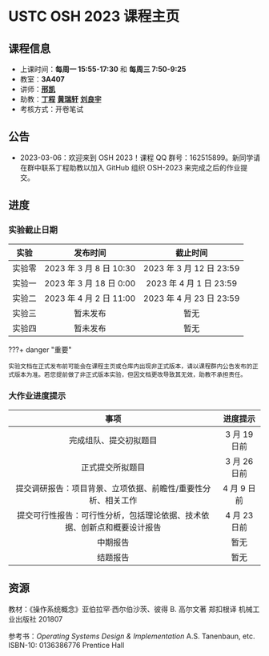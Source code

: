 # USTC OSH 2023 课程主页

## 课程信息

- 上课时间：**每周一 15:55-17:30** 和 **每周三 7:50-9:25**
- 教室：**3A407**
- 讲师：[**邢凯**](mailto:kxing@ustc.edu.cn)
- 助教：[**丁程**](mailto:dingcheng@mail.ustc.edu.cn) [**黄瑞轩**](mailto:sprout@mail.ustc.edu.cn) [**刘良宇**](mailto:osh@lly.moe)
- 考核方式：开卷笔试

## 公告

- 2023-03-06：欢迎来到 OSH 2023！课程 QQ 群号：162515899。新同学请在群中联系丁程助教以加入 GitHub 组织 OSH-2023 来完成之后的作业提交。

## 进度

### 实验截止日期

|  实验  |        发布时间         |         截止时间         |
| :----: | :---------------------: | :----------------------: |
| 实验零 | 2023 年 3 月 8 日 10:30 | 2023 年 3 月 12 日 23:59 |
| 实验一 | 2023 年 3 月 18 日 0:00 | 2023 年 4 月 1 日 23:59  |
| 实验二 | 2023 年 4 月 2 日 11:00 | 2023 年 4 月 23 日 23:59 |
| 实验三 |        暂未发布         |           暂无           |
| 实验四 |        暂未发布         |           暂无           |

???+ danger "重要"

    实验文档在正式发布前可能会在课程主页或仓库内出现非正式版本，请以课程群内公告发布的正式版本为准。若您提前做了非正式版本实验，但因文档更改导致其无效，助教不承担责任。

### 大作业进度提示

|                             事项                             |   进度提示   |
| :----------------------------------------------------------: | :----------: |
|                    完成组队、提交初拟题目                    | 3 月 19 日前 |
|                       正式提交所拟题目                       | 3 月 26 日前 |
| 提交调研报告：项目背景、立项依据、前瞻性/重要性分析、相关工作 | 4 月 9 日前  |
| 提交可行性报告：可行性分析，包括理论依据、技术依据、创新点和概要设计报告 | 4 月 23 日前 |
|                           中期报告                           |     暂无     |
|                           结题报告                           |     暂无     |

## 资源

教材：《操作系统概念》亚伯拉罕·西尔伯沙茨、彼得 B. 高尔文著 郑扣根译 机械工业出版社 201807

参考书：_Operating Systems Design & Implementation_ A.S. Tanenbaun, etc. ISBN-10: 0136386776 Prentice Hall
